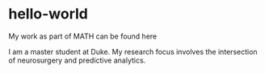 # hello-world
My work as part of MATH can be found here

I am a master student at Duke. My research focus involves the intersection of neurosurgery and predictive analytics. 
